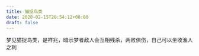 ```yaml
---
title: 猫捉鸟类
date: 2020-02-15T20:54:12+08:00
draft: false
---
```


梦见猫捉鸟类，是祥兆，暗示梦者敌人会互相残杀，两败俱伤，自己可以坐收渔人之利